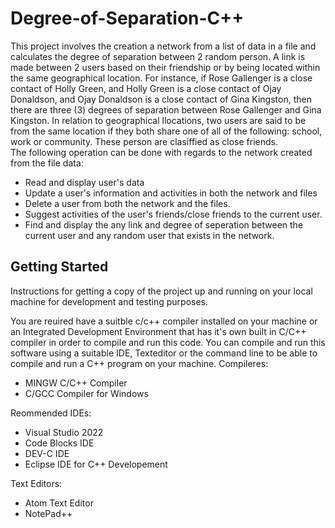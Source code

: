 # Degree-of-Separation-C++
This project involves the creation a network from a list of data in a file and calculates the degree of separation between 
2 random person. A link is made between 2 users based on their friendship or by being located within the 
same geographical location. For instance, if Rose Gallenger is a close contact of Holly Green, and 
Holly Green is a close contact of Ojay Donaldson, and Ojay Donaldson is a close contact of Gina Kingston, 
then there are three (3) degrees of separation between Rose Gallenger and Gina Kingston. In relation 
to geographical llocations, two users are said to be from the same  location if they both share one 
of all of the following: school, work or community. These person are clasiffied as close friends.
<br>The following operation can be done with regards to the network created from the file data:
- Read and display user's data
- Update a user's information and activities in both the network and files
- Delete a user from both the network and the files.
- Suggest activities of the user's friends/close friends to the current user.
- Find and display the any link and degree of seperation between the current user and any random user that exists in the network. 


## Getting Started

Instructions for getting a copy of the project up and running on your local machine for development and testing purposes.

You are reuired have a suitble c/c++ compiler installed on your machine or an 
Integrated Development Environment that has it's own built in C/C++ compiler
in order to compile and run this code. You can compile and run this software 
using a suitable IDE, Texteditor or the command
line to be able to compile and run a C++ program on your machine.
Compileres:
- MINGW C/C++ Compiler
- C/GCC Compiler for Windows

Reommended IDEs:
- Visual Studio 2022
- Code Blocks IDE
- DEV-C IDE
- Eclipse IDE for C++ Developement

Text Editors:
- Atom Text Editor
- NotePad++


